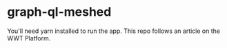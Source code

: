 # graph-ql-meshed
You'll need yarn installed to run the app. This repo follows an article on the WWT Platform.
